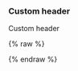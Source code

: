 ---
---

<h3>Custom header</h3>
<p>Custom header</p>
<screen name="header"></screen>

{% raw %}
<script>
const _fetch = window.fetch;
window.fetch = (url, { headers, ...options }) => {
  return _fetch(url, {
    ...options,
    headers: {
      ...headers,
      'content-type': 'application/json',
      'x-custom-header': 'custom-value',
    },
  });
};

const client = new MisoClient();

show(
  'header',
  () => client.api.search.search({ q: 'shiba' })
);
</script>
{% endraw %}
